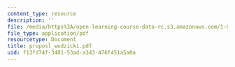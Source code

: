 ```yaml
---
content_type: resource
description: ''
file: /media/https%3A/open-learning-course-data-rc.s3.amazonaws.com/1-054-mechanics-and-design-of-concrete-structures-spring-2004/f13fd74f348153ada343476f451a5a0a_proposl_wodzicki.pdf
file_type: application/pdf
resourcetype: Document
title: proposl_wodzicki.pdf
uid: f13fd74f-3481-53ad-a343-476f451a5a0a
---
```

